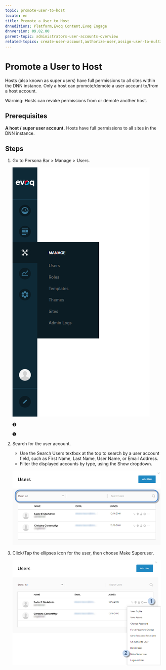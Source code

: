 ```yaml
---
topic: promote-user-to-host
locale: en
title: Promote a User to Host
dnneditions: Platform,Evoq Content,Evoq Engage
dnnversion: 09.02.00
parent-topic: administrators-user-accounts-overview
related-topics: create-user-account,authorize-user,assign-user-to-multiple-roles,remove-user-from-multiple-roles,edit-user,manage-user-password,delete-user,delete-all-unauthorized-users,restore-deleted-user-account,purge-user-account,restore-multiple-deleted-users,purge-multiple-deleted-users,create-host-account,authorize-host,demote-from-host,manage-host-password,delete-host,delete-all-unauthorized-hosts,restore-deleted-host-account,purge-host-account
---
```


# Promote a User to Host

Hosts (also known as super users) have full permissions to all sites within the DNN instance. Only a host can promote/demote a user account to/from a host account.

Warning: Hosts can revoke permissions from or demote another host.

## Prerequisites

**A host / super user account.** Hosts have full permissions to all sites in the DNN instance.

## Steps

1.  Go to Persona Bar \> Manage \> Users.
    
    ![Persona Bar > Manage > Users](img/scr-pbar-host-Manage-E91.png)
    
    ➊
    
    ➋
    
2.  Search for the user account.
    
    *   Use the Search Users textbox at the top to search by a user account field, such as First Name, Last Name, User Name, or Email Address.
    *   Filter the displayed accounts by type, using the Show dropdown.
    
      
    
    ![User List > Search field and Show dropdown](img/scr-UserListSearchAndShow-E90.png)
    
      
    
3.  Click/Tap the ellipses icon for the user, then choose Make Superuser.
    
      
    
    ![User List > find the user > ellipses icon > Make Superuser](img/scr-UserList-ellipsesmenu-MakeSuperUser-E90.png)